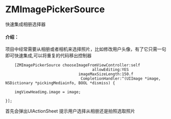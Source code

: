 ZMImagePickerSource
===================

快速集成相册选择器
#### 介绍：
项目中经常需要从相册或者相机来选择照片，比如修改用户头像，有了它只需一句即可快速集成,可以将重复的代码移出控制器

	    [ZMImagePickerSource chooseImageFromViewController:self
                                          allowEditing:YES
                                    imageMaxSizeLength:150.f
                                     CompletionHandler:^(UIImage *image, NSDictionary *pickingMediainfo, BOOL *dismiss) {
       
        imgViewHeadimg.image = image;
        
    }];
   首先会弹出UIActionSheet 提示用户选择从相册还是拍照选取照片
